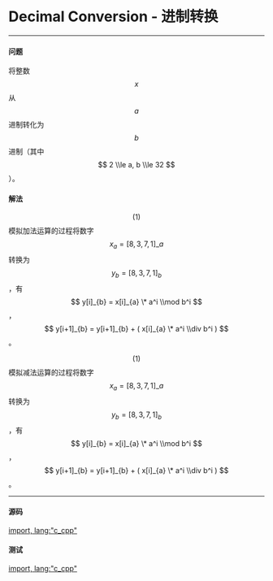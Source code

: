 <script type="text/javascript" src="https://cdnjs.cloudflare.com/ajax/libs/mathjax/2.7.1/MathJax.js?config=TeX-AMS-MML_HTMLorMML"/></script>
<script> gitbook.events.bind("page.change", function() { MathJax.Hub.Queue(["Typeset",MathJax.Hub]); } </script>

# Decimal Conversion - 进制转换

--------

#### 问题

将整数$$ x $$从$$ a $$进制转化为$$ b $$进制（其中$$ 2 \\le a, b \\le 32 $$）。

#### 解法

$$ (1) $$模拟加法运算的过程将数字$$ x_a = [ 8, 3, 7, 1 ]\_a $$转换为$$ y_{b} = [ 8, 3, 7, 1 ]_{b} $$，有$$ y[i]_{b} = x[i]_{a} \* a^i \\mod b^i $$，$$ y[i+1]_{b} = y[i+1]_{b} + ( x[i]_{a} \* a^i \\div b^i ) $$。

$$ (1) $$模拟减法运算的过程将数字$$ x_a = [ 8, 3, 7, 1 ]\_a $$转换为$$ y_{b} = [ 8, 3, 7, 1 ]_{b} $$，有$$ y[i]_{b} = x[i]_{a} \* a^i \\mod b^i $$，$$ y[i+1]_{b} = y[i+1]_{b} + ( x[i]_{a} \* a^i \\div b^i ) $$。

--------

#### 源码

[import, lang:"c_cpp"](../../../src/Calculation/DecimalConversion.hpp)

#### 测试

[import, lang:"c_cpp"](../../../src/Calculation/DecimalConversion.cpp)

